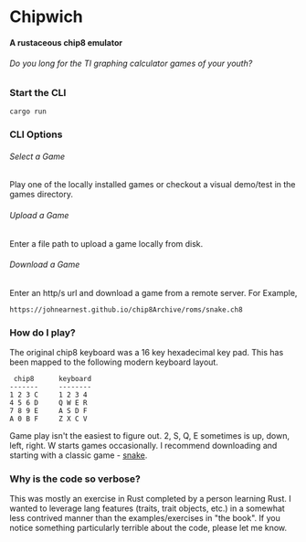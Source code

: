 # Chipwich

#### A rustaceous chip8 emulator
###### Do you long for the TI graphing calculator games of your youth?

### Start the CLI

```
cargo run
```

### CLI Options
###### Select a Game
Play one of the locally installed games or checkout a visual demo/test in the games directory.

###### Upload a Game
Enter a file path to upload a game locally from disk.

###### Download a Game
Enter an http/s url and download a game from a remote server. For Example,
```
https://johnearnest.github.io/chip8Archive/roms/snake.ch8
```

### How do I play?

The original chip8 keyboard was a 16 key hexadecimal key pad. This has been mapped to the following modern keyboard layout.

```
 chip8      keyboard
-------     --------
1 2 3 C     1 2 3 4
4 5 6 D     Q W E R
7 8 9 E     A S D F
A 0 B F     Z X C V
```

Game play isn't the easiest to figure out. 2, S, Q, E sometimes is up, down, left, right. W starts games occasionally. I recommend downloading and starting with a classic game - [snake](https://johnearnest.github.io/chip8Archive/roms/snake.ch8). 

### Why is the code so verbose?
This was mostly an exercise in Rust completed by a person learning Rust. I wanted to leverage lang features (traits, trait objects, etc.) in a somewhat less contrived manner than the examples/exercises in "the book". If you notice something particularly terrible about the code, please let me know.

